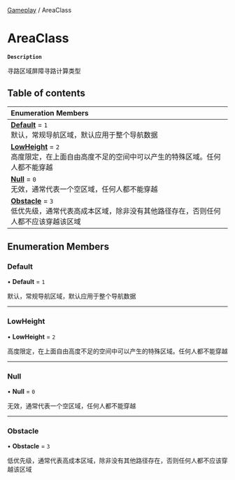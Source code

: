 [Gameplay](../modules/Gameplay.Gameplay.md) / AreaClass

# AreaClass <Badge type="tip" text="Enumeration" />

**`Description`**

寻路区域屏障寻路计算类型

## Table of contents

| Enumeration Members |
| :-----|
| **[Default](Gameplay.AreaClass.md#default)** = ``1`` <br> 默认，常规导航区域，默认应用于整个导航数据|
| **[LowHeight](Gameplay.AreaClass.md#lowheight)** = ``2`` <br> 高度限定，在上面自由高度不足的空间中可以产生的特殊区域。任何人都不能穿越|
| **[Null](Gameplay.AreaClass.md#null)** = ``0`` <br> 无效，通常代表一个空区域，任何人都不能穿越|
| **[Obstacle](Gameplay.AreaClass.md#obstacle)** = ``3`` <br> 低优先级，通常代表高成本区域，除非没有其他路径存在，否则任何人都不应该穿越该区域|

## Enumeration Members

### Default

• **Default** = ``1``

默认，常规导航区域，默认应用于整个导航数据

___

### LowHeight

• **LowHeight** = ``2``

高度限定，在上面自由高度不足的空间中可以产生的特殊区域。任何人都不能穿越

___

### Null

• **Null** = ``0``

无效，通常代表一个空区域，任何人都不能穿越

___

### Obstacle

• **Obstacle** = ``3``

低优先级，通常代表高成本区域，除非没有其他路径存在，否则任何人都不应该穿越该区域
